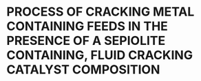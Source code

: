 # PROCESS OF CRACKING METAL CONTAINING FEEDS IN THE PRESENCE OF A SEPIOLITE CONTAINING, FLUID CRACKING CATALYST COMPOSITION